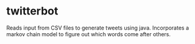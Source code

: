 # twitterbot
Reads input from CSV files to generate tweets using java. Incorporates a markov chain model to figure out which words come after others.
